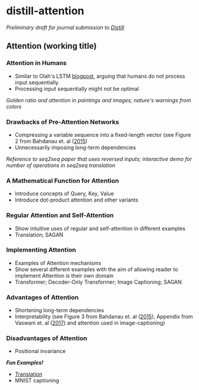 # distill-attention

*Preliminary draft for journal submission to [Distill](distill.pub)*

## Attention (working title)

### Attention in Humans

- Similar to Olah's LSTM [blogpost](http://colah.github.io/posts/2015-08-Understanding-LSTMs/), arguing that humans do not process input sequentially.
- Processing input sequentially might not be optimal

*Golden ratio and attention in paintings and images; nature's warnings from colors*

### Drawbacks of Pre-Attention Networks

- Compressing a variable sequence into a fixed-length vector (see Figure 2 from Bahdanau et. al ([2015](https://arxiv.org/pdf/1409.0473.pdf))
- Unnecessarily imposing long-term dependencies

*Reference to seq2seq paper that uses reversed inputs; interactive demo for number of operations in seq2seq translation*

### A Mathematical Function for Attention

- Introduce concepts of Query, Key, Value
- Introduce dot-product attention and other variants

### Regular Attention and Self-Attention

- Show intuitive uses of regular and self-attention in different examples
- Translation; SAGAN

### Implementing Attention

- Examples of Attention mechanisms
- Show several different examples with the aim of allowing reader to implement Attention is their own domain
- Transformer; Decoder-Only Transformer; Image Captioning; SAGAN

### Advantages of Attention

- Shortening long-term dependencies
- Interpretability (see Figure 3 from Bahdanau et. al ([2015](https://arxiv.org/pdf/1409.0473.pdf)), Appendix from Vaswani et. al ([2017](https://arxiv.org/abs/1706.03762)) and attention used in image-captioning)

### Disadvantages of Attention

- Positional invariance

***Fun Examples!***

- [Translation](https://github.com/greentfrapp/attention-primer/tree/master/5_translation)
- MNIST captioning

